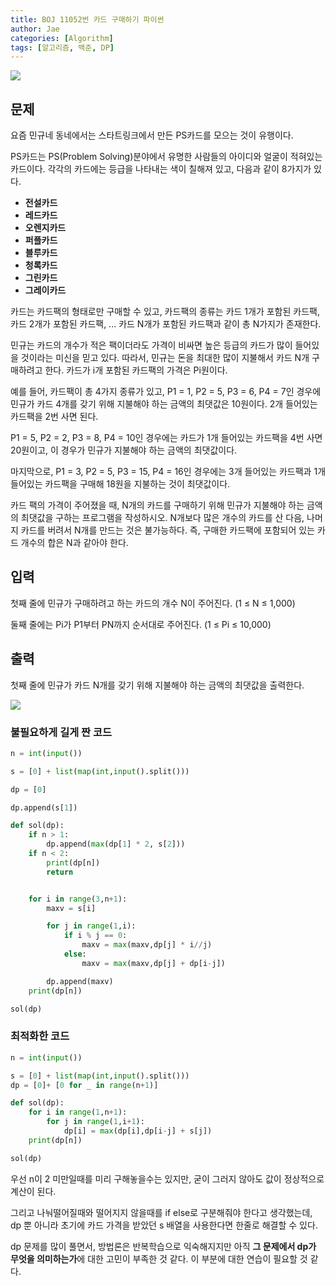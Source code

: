 ```yaml
---
title: BOJ 11052번 카드 구매하기 파이썬
author: Jae
categories: [Algorithm]
tags: [알고리즘, 백준, DP]
---
```


![](https://velog.velcdn.com/images/a87380/post/956a3fff-40d8-4711-87b3-5e82a38cd486/image.png)

## 문제

요즘 민규네 동네에서는 스타트링크에서 만든 PS카드를 모으는 것이 유행이다.

PS카드는 PS(Problem Solving)분야에서 유명한 사람들의 아이디와 얼굴이 적혀있는 카드이다. 각각의 카드에는 등급을 나타내는 색이 칠해져 있고, 다음과 같이 8가지가 있다.

- **전설카드**
- **레드카드**
- **오렌지카드**
- **퍼플카드**
- **블루카드**
- **청록카드**
- **그린카드**
- **그레이카드**

카드는 카드팩의 형태로만 구매할 수 있고, 카드팩의 종류는 카드 1개가 포함된 카드팩, 카드 2개가 포함된 카드팩, ... 카드 N개가 포함된 카드팩과 같이 총 N가지가 존재한다.

민규는 카드의 개수가 적은 팩이더라도 가격이 비싸면 높은 등급의 카드가 많이 들어있을 것이라는 미신을 믿고 있다. 따라서, 민규는 돈을 최대한 많이 지불해서 카드 N개 구매하려고 한다. 카드가 i개 포함된 카드팩의 가격은 Pi원이다.

예를 들어, 카드팩이 총 4가지 종류가 있고, P1 = 1, P2 = 5, P3 = 6, P4 = 7인 경우에 민규가 카드 4개를 갖기 위해 지불해야 하는 금액의 최댓값은 10원이다. 2개 들어있는 카드팩을 2번 사면 된다.

P1 = 5, P2 = 2, P3 = 8, P4 = 10인 경우에는 카드가 1개 들어있는 카드팩을 4번 사면 20원이고, 이 경우가 민규가 지불해야 하는 금액의 최댓값이다.

마지막으로, P1 = 3, P2 = 5, P3 = 15, P4 = 16인 경우에는 3개 들어있는 카드팩과 1개 들어있는 카드팩을 구매해 18원을 지불하는 것이 최댓값이다.

카드 팩의 가격이 주어졌을 때, N개의 카드를 구매하기 위해 민규가 지불해야 하는 금액의 최댓값을 구하는 프로그램을 작성하시오. N개보다 많은 개수의 카드를 산 다음, 나머지 카드를 버려서 N개를 만드는 것은 불가능하다. 즉, 구매한 카드팩에 포함되어 있는 카드 개수의 합은 N과 같아야 한다.

## 입력

첫째 줄에 민규가 구매하려고 하는 카드의 개수 N이 주어진다. (1 ≤ N ≤ 1,000)

둘째 줄에는 Pi가 P1부터 PN까지 순서대로 주어진다. (1 ≤ Pi ≤ 10,000)

## 출력

첫째 줄에 민규가 카드 N개를 갖기 위해 지불해야 하는 금액의 최댓값을 출력한다.

![](https://velog.velcdn.com/images/a87380/post/d7db204e-730e-40c6-8b06-72a6dc177e8d/image.png)

### 불필요하게 길게 짠 코드

```python
n = int(input())

s = [0] + list(map(int,input().split()))

dp = [0]

dp.append(s[1])

def sol(dp):
    if n > 1:
        dp.append(max(dp[1] * 2, s[2]))
    if n < 2:
        print(dp[n])
        return


    for i in range(3,n+1):
        maxv = s[i]

        for j in range(1,i):
            if i % j == 0:
                maxv = max(maxv,dp[j] * i//j)
            else:
                maxv = max(maxv,dp[j] + dp[i-j])

        dp.append(maxv)
    print(dp[n])

sol(dp)
```

### 최적화한 코드

```python
n = int(input())

s = [0] + list(map(int,input().split()))
dp = [0]+ [0 for _ in range(n+1)]

def sol(dp):
    for i in range(1,n+1):
        for j in range(1,i+1):
            dp[i] = max(dp[i],dp[i-j] + s[j])
    print(dp[n])

sol(dp)
```

우선 n이 2 미만일때를 미리 구해놓을수는 있지만, 굳이 그러지 않아도 값이 정상적으로 계산이 된다.

그리고 나눠떨어질때와 떨어지지 않을때를 if else로 구분해줘야 한다고 생각했는데, dp 뿐 아니라 초기에 카드 가격을 받았던 s 배열을 사용한다면 한줄로 해결할 수 있다.

dp 문제를 많이 풀면서, 방법론은 반복학습으로 익숙해지지만 아직 **그 문제에서 dp가 무엇을 의미하는가**에 대한 고민이 부족한 것 같다. 이 부분에 대한 연습이 필요할 것 같다.
